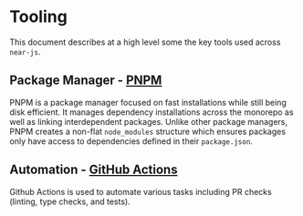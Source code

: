 # Tooling

This document describes at a high level some the key tools used across `near-js`.

## Package Manager - [PNPM](https://pnpm.io/)

PNPM is a package manager focused on fast installations while still being disk efficient. It manages dependency installations across the monorepo as well as linking interdependent packages. Unlike other package managers, PNPM creates a non-flat `node_modules` structure which ensures packages only have access to dependencies defined in their `package.json`.

## Automation - [GitHub Actions](https://github.com/features/actions)

Github Actions is used to automate various tasks including PR checks (linting, type checks, and tests).
